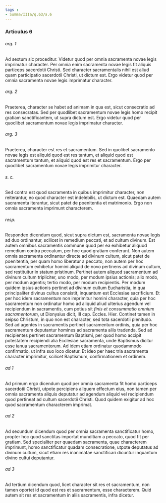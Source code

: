 ```yaml
---
tags : 
- Summa/IIIa/q.63/a.6
---
```


### Articulus 6

###### arg. 1
Ad sextum sic proceditur. Videtur quod per omnia sacramenta novae legis imprimatur character. Per omnia enim sacramenta novae legis fit aliquis particeps sacerdotii Christi. Sed character sacramentalis nihil est aliud quam participatio sacerdotii Christi, ut dictum est. Ergo videtur quod per omnia sacramenta novae legis imprimatur character.

###### arg. 2
Praeterea, character se habet ad animam in qua est, sicut consecratio ad res consecratas. Sed per quodlibet sacramentum novae legis homo recipit gratiam sanctificantem, ut supra dictum est. Ergo videtur quod per quodlibet sacramentum novae legis imprimatur character.

###### arg. 3
Praeterea, character est res et sacramentum. Sed in quolibet sacramento novae legis est aliquid quod est res tantum, et aliquid quod est sacramentum tantum, et aliquid quod est res et sacramentum. Ergo per quodlibet sacramentum novae legis imprimitur character.

###### s. c.
Sed contra est quod sacramenta in quibus imprimitur character, non reiterantur, eo quod character est indelebilis, ut dictum est. Quaedam autem sacramenta iterantur, sicut patet de poenitentia et matrimonio. Ergo non omnia sacramenta imprimunt characterem.

###### resp.
Respondeo dicendum quod, sicut supra dictum est, sacramenta novae legis ad duo ordinantur, scilicet in remedium peccati, et ad cultum divinum. Est autem omnibus sacramentis commune quod per ea exhibetur aliquod remedium contra peccatum, per hoc quod gratiam conferunt. Non autem omnia sacramenta ordinantur directe ad divinum cultum, sicut patet de poenitentia, per quam homo liberatur a peccato, non autem per hoc sacramentum exhibetur homini aliquid de novo pertinens ad divinum cultum, sed restituitur in statum pristinum. Pertinet autem aliquod sacramentum ad divinum cultum tripliciter, uno modo, per modum ipsius actionis; alio modo, per modum agentis; tertio modo, per modum recipientis. Per modum quidem ipsius actionis pertinet ad divinum cultum Eucharistia, in qua principaliter divinus cultus consistit, inquantum est Ecclesiae sacrificium. Et per hoc idem sacramentum non imprimitur homini character, quia per hoc sacramentum non ordinatur homo ad aliquid aliud ulterius agendum vel recipiendum in sacramentis, cum potius sit *finis et consummatio omnium sacramentorum*, ut Dionysius dicit, III cap. Eccles. Hier. Continet tamen in seipso Christum, in quo non est character, sed tota sacerdotii plenitudo. Sed ad agentes in sacramentis pertinet sacramentum ordinis, quia per hoc sacramentum deputantur homines ad sacramenta aliis tradenda. Sed ad recipientes pertinet sacramentum Baptismi, per quod homo accipit potestatem recipiendi alia Ecclesiae sacramenta, unde Baptismus dicitur esse ianua sacramentorum. Ad idem etiam ordinatur quodammodo confirmatio, ut infra suo loco dicetur. Et ideo per haec tria sacramenta character imprimitur, scilicet Baptismum, confirmationem et ordinem.

###### ad 1
Ad primum ergo dicendum quod per omnia sacramenta fit homo particeps sacerdotii Christi, utpote percipiens aliquem effectum eius, non tamen per omnia sacramenta aliquis deputatur ad agendum aliquid vel recipiendum quod pertineat ad cultum sacerdotii Christi. Quod quidem exigitur ad hoc quod sacramentum characterem imprimat.

###### ad 2
Ad secundum dicendum quod per omnia sacramenta sanctificatur homo, propter hoc quod sanctitas importat munditiam a peccato, quod fit per gratiam. Sed specialiter per quaedam sacramenta, quae characterem imprimunt, homo sanctificatur quadam consecratione, utpote deputatus ad divinum cultum, sicut etiam res inanimatae sanctificari dicuntur inquantum divino cultui deputantur.

###### ad 3
Ad tertium dicendum quod, licet character sit res et sacramentum, non tamen oportet id quod est res et sacramentum, esse characterem. Quid autem sit res et sacramentum in aliis sacramentis, infra dicetur.

